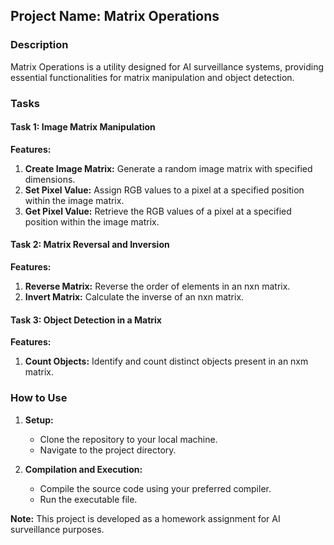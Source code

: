 ## Project Name: Matrix Operations

### Description
Matrix Operations is a utility designed for AI surveillance systems, providing essential functionalities for matrix manipulation and object detection.

### Tasks

#### Task 1: Image Matrix Manipulation

**Features:**
1. **Create Image Matrix:** Generate a random image matrix with specified dimensions.
2. **Set Pixel Value:** Assign RGB values to a pixel at a specified position within the image matrix.
3. **Get Pixel Value:** Retrieve the RGB values of a pixel at a specified position within the image matrix.

#### Task 2: Matrix Reversal and Inversion

**Features:**
1. **Reverse Matrix:** Reverse the order of elements in an nxn matrix.
2. **Invert Matrix:** Calculate the inverse of an nxn matrix.

#### Task 3: Object Detection in a Matrix

**Features:**
1. **Count Objects:** Identify and count distinct objects present in an nxm matrix.

### How to Use

1. **Setup:**
   - Clone the repository to your local machine.
   - Navigate to the project directory.

2. **Compilation and Execution:**
   - Compile the source code using your preferred compiler.
   - Run the executable file.

**Note:** This project is developed as a homework assignment for AI surveillance purposes.
